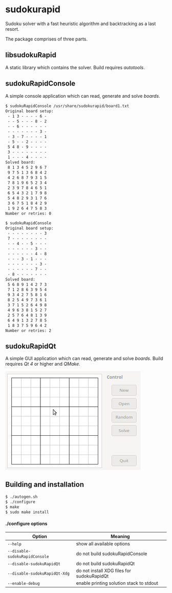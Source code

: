 sudokurapid
===========

Sudoku solver with a fast heuristic algorithm and backtracking as a last resort.

The package comprises of three parts.

libsudokuRapid
--------------

A static library which contains the solver. Build requires *autotools*.

sudokuRapidConsole
------------------

A simple console application which can read, generate and solve *boards*.

```ShellSession
$ sudokuRapidConsole /usr/share/sudokurapid/board1.txt
Original board setup:
 - 1 3 - - - - 6 -
 - - 5 - - - 8 - 2
 - - 6 - - - - - -
 - - - - - - - 3 -
 - 3 - 7 - - - - 1
 - 5 - - 2 - - - -
 5 4 8 - 9 - - - -
 3 - - - - - - - -
 1 - - - 4 - - - -
Solved board:
 8 1 3 4 5 2 9 6 7
 9 7 5 1 3 6 8 4 2
 4 2 6 8 7 9 3 1 5
 7 8 1 9 6 5 2 3 4
 2 3 9 7 8 4 6 5 1
 6 5 4 3 2 1 7 9 8
 5 4 8 2 9 3 1 7 6
 3 6 7 5 1 8 4 2 9
 1 9 2 6 4 7 5 8 3
Number or retries: 0
```

```ShellSession
$ sudokuRapidConsole
Original board setup:
 - - - - - - - - 3
 7 - - - - - - - -
 - - 4 - - 5 - - -
 - - - - - - 3 - -
 - - - - - - 4 - 8
 - - - 3 - 1 - - -
 - - - - - - - 3 -
 - - - - - - 7 - -
 - 8 - - - - - - -
Solved board:
 5 6 8 9 1 4 2 7 3
 7 1 2 8 6 3 9 5 4
 9 3 4 2 7 5 8 1 6
 8 2 5 4 9 7 3 6 1
 3 7 1 5 2 6 4 9 8
 4 9 6 3 8 1 5 2 7
 2 5 7 6 4 8 1 3 9
 6 4 9 1 3 2 7 8 5
 1 8 3 7 5 9 6 4 2
Number or retries: 2
```

sudokuRapidQt
-------------

A simple GUI application which can read, generate and solve *boards*. Build
requires *Qt 4* or higher and *QMake*.

![sudokuRapidQt](sudokuRapidQt/sudokuRapidQt.gif)

Building and installation
-------------------------

```ShellSession
$ ./autogen.sh
$ ./configure
$ make
$ sudo make install
```

#### ./configure options

| Option                         | Meaning                                    |
| ------------------------------ | ------------------------------------------ |
| `--help`                       | show all available options                 |
| `--disable-sudokuRapidConsole` | do not build sudokuRapidConsole            |
| `--disable-sudokuRapidQt`      | do not build sudokuRapidQt                 |
| `--disable-sudokuRapidQt-Xdg`  | do not install XDG files for sudokuRapidQt |
| `--enable-debug`               | enable printing solution stack to stdout   |

